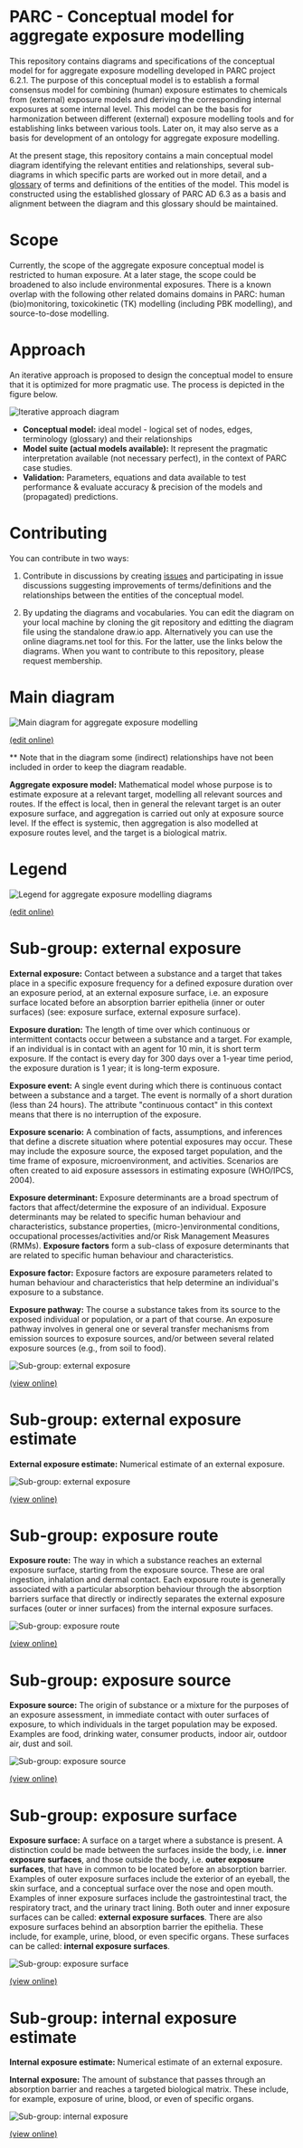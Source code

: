 # PARC - Conceptual model for aggregate exposure modelling

This repository contains diagrams and specifications of the conceptual model for for aggregate exposure modelling developed in PARC project 6.2.1. The purpose of this conceptual model is to establish a formal consensus model for combining (human) exposure estimates to chemicals from (external) exposure models and deriving the corresponding internal exposures at some internal level. This model can be the basis for harmonization between different (external) exposure modelling tools and for establishing links between various tools. Later on, it may also serve as a basis for development of an ontology for aggregate exposure modelling.

At the present stage, this repository contains a main conceptual model diagram identifying the relevant entities and relationships, several sub-diagrams in which specific parts are worked out in more detail, and a [glossary](glossary.csv) of terms and definitions of the entities of the model. This model is constructed using the established glossary of PARC AD 6.3 as a basis and alignment between the diagram and this glossary should be maintained.

# Scope

Currently, the scope of the aggregate exposure conceptual model is restricted to human exposure. At a later stage, the scope could be broadened to also include environmental exposures. There is a known overlap with the following other related domains domains in PARC: human (bio)monitoring, toxicokinetic (TK) modelling (including PBK modelling), and source-to-dose modelling.

# Approach

An iterative approach is proposed to design the conceptual model to ensure that it is optimized for more pragmatic use. The process is depicted in the figure below.

![Iterative approach diagram](approach-diagram.png "Iterative approach diagram")

- **Conceptual model:** ideal model - logical set of nodes, edges, terminology (glossary) and their relationships
- **Model suite (actual models available):** It represent the pragmatic interpretation available (not necessary perfect), in the context of PARC case studies.
- **Validation:** Parameters, equations and data available to test performance & evaluate accuracy & precision of the models and (propagated) predictions.


# Contributing

You can contribute in two ways:

1. Contribute in discussions by creating [issues](https://github.com/eu-parc/aggregate-exposure-modelling/issues) and participating in issue discussions suggesting improvements of terms/definitions and the relationships between the entities of the conceptual model.

2. By updating the diagrams and vocabularies. You can edit the diagram on your local machine by cloning the git repository and editting the diagram file using the standalone draw.io app. Alternatively you can use the online diagrams.net tool for this. For the latter, use the links below the diagrams. When you want to contribute to this repository, please request membership.

# Main diagram

![Main diagram for aggregate exposure modelling](diagrams/aggregate-exposure-modelling.drawio.svg)

[(edit online)](https://app.diagrams.net/#Heu-parc%2Faggregate-exposure-modelling%2Fdevelop%2Fdiagrams%2Faggregate-exposure-modelling.drawio.svg)

** Note that in the diagram some (indirect) relationships have not been included in order to keep the diagram readable.


**Aggregate exposure model:** Mathematical model whose purpose is to estimate exposure at a relevant target, modelling all relevant sources and routes. If the effect is local, then in general the relevant target is an outer exposure surface, and aggregation is carried out only at exposure source level. If the effect is systemic, then aggregation is also modelled at exposure routes level, and the target is a biological matrix.

# Legend

![Legend for aggregate exposure modelling diagrams](diagrams/legend.drawio.svg)

[(edit online)](https://app.diagrams.net/#Heu-parc%2Faggregate-exposure-modelling%2Fdevelop%2Fdiagrams%2Flegend.drawio.svg)

# Sub-group: external exposure

**External exposure:** Contact between a substance and a target that takes place in a specific exposure frequency for a defined exposure duration over an exposure period, at an external exposure surface, i.e. an exposure surface located before an absorption barrier epithelia (inner or outer surfaces) (see: exposure surface, external exposure surface).

**Exposure duration:** The length of time over which continuous or intermittent contacts occur between a substance and a target. For example, if an individual is in contact with an agent for 10 min, it is short term exposure. If the contact is every day for 300 days over a 1-year time period, the exposure duration is 1 year; it is long-term exposure.

**Exposure event:** A single event during which there is continuous contact between a substance and a target. The event is normally of a short duration (less than 24 hours). The attribute "continuous contact" in this context means that there is no interruption of the exposure.

**Exposure scenario:** A combination of facts, assumptions, and inferences that define a discrete situation where potential exposures may occur. These may include the exposure source, the exposed target population, and the time frame of exposure, microenvironment, and activities. Scenarios are often created to aid exposure assessors in estimating exposure (WHO/IPCS, 2004).

**Exposure determinant:** Exposure determinants are a broad spectrum of factors that affect/determine the exposure of an individual. Exposure determinants may be related to specific human behaviour and characteristics, substance properties, (micro-)environmental conditions, occupational processes/activities and/or Risk Management Measures (RMMs). **Exposure factors** form a sub-class of exposure determinants that are related to specific human behaviour and characteristics.

**Exposure factor:** Exposure factors are exposure parameters related to human behaviour and characteristics that help determine an individual's exposure to a substance.

**Exposure pathway:** The course a substance takes from its source to the exposed individual or population, or a part of that course. An exposure pathway involves in general one or several transfer mechanisms from emission sources to exposure sources, and/or between several related exposure sources (e.g., from soil to food).

![Sub-group: external exposure](diagrams/sub-group-external-exposure.drawio.svg)

[(view online)](https://app.diagrams.net/#Heu-parc%2Faggregate-exposure-modelling%2Fdevelop%2Fdiagrams%2Fsub-group-external-exposure.drawio.svg)

# Sub-group: external exposure estimate

**External exposure estimate:** Numerical estimate of an external exposure.

![Sub-group: external exposure](diagrams/sub-group-external-exposure-estimate.drawio.svg)

[(view online)](https://app.diagrams.net/#Heu-parc%2Faggregate-exposure-modelling%2Fdevelop%2Fdiagrams%2Fsub-group-external-exposure-estimate.drawio.svg)

# Sub-group: exposure route

**Exposure route:** The way in which a substance reaches an external exposure surface, starting from the exposure source. These are oral ingestion, inhalation and dermal contact. Each exposure route is generally associated with a particular absorption behaviour through the absorption barriers surface that directly or indirectly separates the external exposure surfaces (outer or inner surfaces) from the internal exposure surfaces.

![Sub-group: exposure route](diagrams/sub-group-exposure-route.drawio.svg)

[(view online)](https://app.diagrams.net/#Heu-parc%2Faggregate-exposure-modelling%2Fdevelop%2Fdiagrams%2Fsub-group-exposure-route.drawio.svg)

# Sub-group: exposure source

**Exposure source:** The origin of substance or a mixture for the purposes of an exposure assessment, in immediate contact with outer surfaces of exposure, to which individuals in the target population may be exposed. Examples are food, drinking water, consumer products, indoor air, outdoor air, dust and soil.

![Sub-group: exposure source](diagrams/sub-group-exposure-source.drawio.svg)

[(view online)](https://app.diagrams.net/#Heu-parc%2Faggregate-exposure-modelling%2Fdevelop%2Fdiagrams%2Fsub-group-exposure-source.drawio.svg)

# Sub-group: exposure surface

**Exposure surface:** A surface on a target where a substance is present. A distinction could be made between the surfaces inside the body, i.e. **inner exposure surfaces**, and those outside the body, i.e. **outer exposure surfaces**, that have in common to be located before an absorption barrier. Examples of outer exposure surfaces include the exterior of an eyeball, the skin surface, and a conceptual surface over the nose and open mouth. Examples of inner exposure surfaces include the gastrointestinal tract, the respiratory tract, and the urinary tract lining. Both outer and inner exposure surfaces can be called: **external exposure surfaces**. There are also exposure surfaces behind an absorption barrier the epithelia. These include, for example, urine, blood, or even specific organs. These surfaces can be called: **internal exposure surfaces**.

![Sub-group: exposure surface](diagrams/sub-group-exposure-surface.drawio.svg)

[(view online)](https://app.diagrams.net/#Heu-parc%2Faggregate-exposure-modelling%2Fdevelop%2Fdiagrams%2Fsub-group-exposure-surface.drawio.svg)

# Sub-group: internal exposure estimate

**Internal exposure estimate:** Numerical estimate of an external exposure.

**Internal exposure:** The amount of substance that passes through an absorption barrier and reaches a targeted biological matrix. These include, for example, exposure of urine, blood, or even of specific organs.

![Sub-group: internal exposure](diagrams/sub-group-internal-exposure-estimate.drawio.svg)

[(view online)](https://app.diagrams.net/#Heu-parc%2Faggregate-exposure-modelling%2Fdevelop%2Fdiagrams%2Fsub-group-internal-exposure-estimate.drawio.svg)


